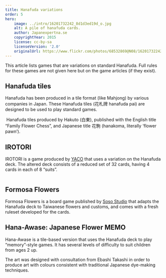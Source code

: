 ```yaml
---
title: Hanafuda variations
order: 5
hero:
    image: ../intro/16201732242_8d1d3ed19d_o.jpg
    alt: A pile of hanafuda cards.
    author: Japanexpertna.se
    copyrightYear: 2015
    license: cc-by-sa
    licenseVersion: '2.0'
    originalUrl: https://www.flickr.com/photos/68532869@N08/16201732242
---
```


This article lists games that are variations on standard <span class="noun"
lang="ja-Latn">Hanafuda</span>. Full rules for these games are not given here
but on the game articles (if they exist).

## <span class="noun" lang="ja-Latn">Hanafuda</span> tiles

<span class="noun" lang="ja-Latn">Hanafuda</span> has been produced in a tile format (like
Mahjong) by various companies in Japan. These <span class="noun"
lang="ja-Latn">Hanafuda</span> tiles (<span lang="ja">花札牌</span> <span
lang="ja-Latn">hanafuda pai</span>) are designed to be used to play standard
games.

<Image 
    size="wide"
    src="HanafudaPai.jpg"
    alt="">
<span class="noun" lang="ja-Latn">Hanafuda</span> tiles produced by <span class="noun" lang="ja-Latn">Hakuto</span> (<span lang="ja">白東</span>),
published with the English title “Family Flower Chess”, and
Japanese title <span lang="ja">花駒</span> (<span lang="ja-Latn">hanakoma</span>,
literally ‘flower pawn’).
</Image>

## <span class="noun" lang="ja-Latn">IROTORI</span>

<span class="noun" lang="ja-Latn">IROTORI</span> is a game produced by
[YACO](https://yacoyon.com/) that uses a variation on the <span class="noun"
lang="ja-Latn">Hanafuda</span> deck. The altered deck consists of a reduced set
of 32 cards, having 4 cards in each of 8 “suits”.

<Image
    noborder=true
    size="wide"
    src="Irotori.jpg"
    alt="">
</Image>


## Formosa Flowers

Formosa Flowers is a board game published by [Soso
Studio](https://www.sosostudio.com/) that adapts the <span class="noun"
lang="ja-Latn">Hanafuda</span> deck to Taiwanese flowers and customs, and comes
with a fresh ruleset developed for the cards.

## <span class="noun" lang="ja-Latn">Hana-Awase</span>: Japanese Flower MEMO

<span class="noun" lang="ja-Latn">Hana-Awase</span> is a tile-based version that uses the
<span class="noun" lang="ja-Latn">Hanafuda</span> deck to play “memory”-style games. It has
several levels of difficulty to suit children from ages 2 up.

The art was designed with consultation from <span class="noun" lang="ja-Latn">Ebashi
Takashi</span> in order to produce art with colours consistent with traditional
Japanese dye-making techniques.
